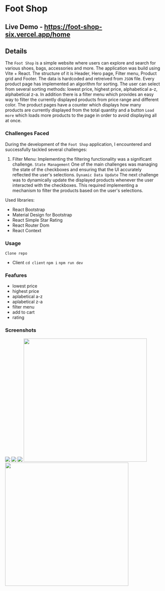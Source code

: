 # Foot Shop

## Live Demo - https://foot-shop-six.vercel.app/home

## Details
The `Foot Shop` is a simple website where users can explore and search for various shoes, bags, accessories and more. 
The application was build using Vite + React. The structure of it is Header, Hero page, Filter menu, Product grid and Footer. The data is hardcoded and retreived from `JSON` file. Every product page has implemented an algorithm for sorting. The user can select from several sorting methods: lowest price, highest price, alphabetical a-z, alphabetical z-a. In addition there is a filter menu which provides an easy way to filter the currently displayed products from price range and different color. 
The product pages have a counter which displays how many products are currently displayed from the total quantity and a button `Load more` which loads more products to the page in order to avoid displaying all at once. 

### Challenges Faced

During the development of the `Foot Shop` application, I encountered and successfully tackled several challenges:

1. Filter Menu: Implementing the filtering functionality was a significant challenge. `State Management` One of the main challenges was managing the state of the checkboxes and ensuring that the UI accurately reflected the user's selections. `Dynamic Data Update` The next challenge was to dynamically update the displayed products whenever the user interacted with the checkboxes. This required implementing a mechanism to filter the products based on the user's selections.

Used libraries: 
- React Bootstrap
- Material Design for Bootstrap
- React Simple Star Rating
- React Router Dom
- React Context

### Usage

`Clone repo`

- Client `cd client` `npm i` `npm run dev`

### Feafures

- lowest price 
- highest price 
- aplabetical a-z
- aplabetical z-a
- filter menu
- add to cart
- rating

### Screenshots 

<img src="public/../client/public/homepage.png">
<img src="public/../client/public/bagspage.png">
<img src="public/../client/public/shoespage.png">
<img width="400" src="public/../client/public/mobilebags.png">
<img width="400" src="public/../client/public/mobileshoes.png">

